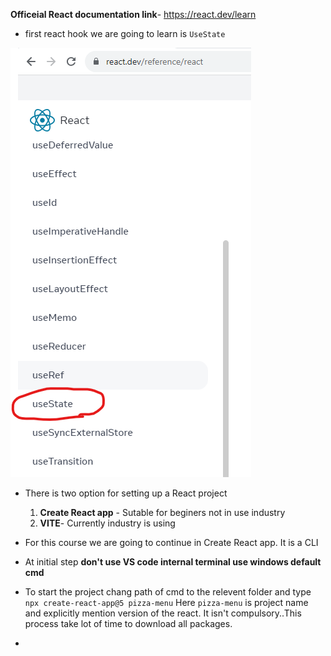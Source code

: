 **Officeial React documentation link**- https://react.dev/learn
* first react hook we are going to learn is `UseState`
<img  src="./Screenshot 2023-08-09 103537.png">

* There is two option for setting up a React project
  1. **Create React app** - Sutable for beginers not in use industry
  2. **VITE**- Currently industry is using

* For this course we are going to continue in Create React app. It is a CLI
* At initial step **don't use VS code internal terminal use windows default cmd**
* To start the project chang path of cmd to the relevent folder and type ```npx create-react-app@5 pizza-menu```
Here `pizza-menu` is project name and explicitly mention version of the react. It isn't compulsory..This process take lot of time to download all packages.
* 

